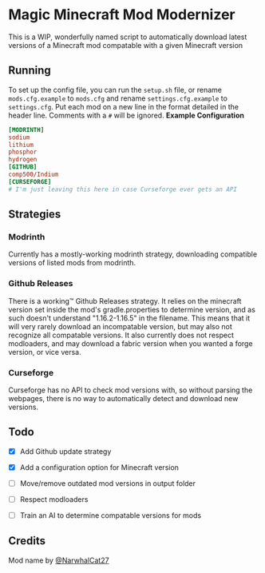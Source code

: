 # Magic Minecraft Mod Modernizer
This is a WIP, wonderfully named script to automatically download latest versions of a Minecraft mod compatable with a given Minecraft version
## Running
To set up the config file, you can run the `setup.sh` file, or rename `mods.cfg.example` to `mods.cfg` and rename `settings.cfg.example` to `settings.cfg`. Put each mod on a new line in the format detailed in the header line. Comments with a `#` will be ignored.
**Example Configuration**
```ini
[MODRINTH]
sodium
lithium
phosphor
hydrogen
[GITHUB]
comp500/Indium
[CURSEFORGE]
# I'm just leaving this here in case Curseforge ever gets an API
```
## Strategies

### Modrinth
Currently has a mostly-working modrinth strategy, downloading compatible versions of listed mods from modrinth.

### Github Releases
There is a working™ Github Releases strategy. It relies on the minecraft version set inside the mod's gradle.properties to determine version, and as such doesn't understand "1.16.2-1.16.5" in the filename. This means that it will very rarely download an incompatable version, but may also not recognize all compatable versions. It also currently does not respect modloaders, and may download a fabric version when you wanted a forge version, or vice versa.

### Curseforge
Curseforge has no API to check mod versions with, so without parsing the webpages, there is no way to automatically detect and download new versions. 

## Todo
- [x] Add Github update strategy
- [x] Add a configuration option for Minecraft version
- [ ] Move/remove outdated mod versions in output folder
- [ ] Respect modloaders
- [ ] Train an AI to determine compatable versions for mods


## Credits
Mod name by [@NarwhalCat27](https://github.com/NarwhalCat27)
